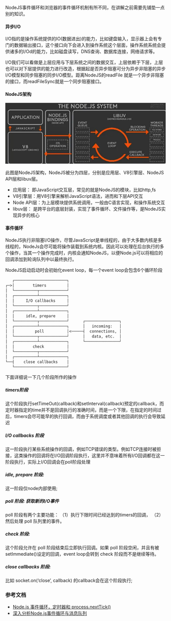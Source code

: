 
NodeJS事件循环和浏览器的事件循环机制有所不同，在讲解之前需要先铺垫一点别的知识。

#### 异步I/O
I/O指的是操作系统提供的IO(数据进出)的能力，比如键盘输入，显示器上会有专门的数据输出接口，这个接口向下会进入到操作系统这个层面，操作系统系统会提供诸多的I/Od的能力，比如磁盘读写，DNS查询、数据库连接，网络请求等。

I/O我们可以看做是上层应用与下层系统之间的数据交互，上层依赖于下层，上层也可以对下层提供的能力进行改造，根据起是否异步阻塞可分为异步非阻塞的异步I/O模型和同步阻塞的同步I/O模型。距离NodeJS的readFile
就是一个异步非阻塞的接口，而readFileSync就是一个同步阻塞接口。

#### NodeJS架构

![node架构](./../images/node.jpeg)

此图是NodeJS架构，NodeJS被分为四层，分别是应用层、V8引擎层、NodeJS API层和libuv层。

- 应用层： 即JavaScript交互层，常见的就是NodeJS的模块，比如http,fs
- V8引擎层：用V8引擎来解析JavaScript语法，进而和下层API交互
- Node API层：为上层模块提供系统调用，一般由C语言实现，和操作系统交互
- libuv层： 是跨平台的底层封装，实现了事件循环、文件操作等，是NodeJS实现异步的核心

#### 事件循环

NodeJS执行非阻塞I/O操作，尽管JavaScript是单线程的，由于大多数内核是多线程的，NodeJs会尽可能将操作装载到系统内核。因此可以处理在后台执行的多个操作，当其一个操作完成时，内核会通知NodeJS，以便Node.js可以将相应的回调添加到轮询队列中以最终执行。

NodeJS启动启动时会初始化event loop，每一个event loop会包含6个循环阶段

```
   ┌───────────────────────┐
┌─>│        timers         │
│  └──────────┬────────────┘
│  ┌──────────┴────────────┐
│  │     I/O callbacks     │
│  └──────────┬────────────┘
│  ┌──────────┴────────────┐
│  │     idle, prepare     │
│  └──────────┬────────────┘      ┌───────────────┐
│  ┌──────────┴────────────┐      │   incoming:   │
│  │         poll          │<─────┤  connections, │
│  └──────────┬────────────┘      │   data, etc.  │
│  ┌──────────┴────────────┐      └───────────────┘
│  │        check          │
│  └──────────┬────────────┘
│  ┌──────────┴────────────┐
└──┤    close callbacks    │
   └───────────────────────┘
```
下面详细说一下几个阶段所作的操作

##### timers阶段

这个阶段执行setTimeOut(callback)和setInterval(callback)预定的callback，而定时器指定的time并不是回调执行的准确时间，而是一个下限，在指定的时间过后，timers会尽可能早的执行回调，而由于系统调度或者其他回调的执行会导致延迟

##### I/O callbacks 阶段

这一阶段执行某些系统操作的回调，例如TCP错误的类型。例如TCP连接时被拒接，这类操作的回调将在I/O回调阶段执行，这里并不意味着所有I/O回调都在这一阶段执行，实际上I/O回调会在poll阶段处理

##### idle, prepare 阶段:

这一阶段仅node内部使用;

##### poll 阶段: 获取新的I/O事件

poll 阶段有两个主要功能：
（1）执行下限时间已经达到的timers的回调，
（2）然后处理 poll 队列里的事件。
##### check 阶段: 
这个阶段允许在 poll 阶段结束后立即执行回调。如果 poll 阶段空闲，并且有被setImmediate()设定的回调，event loop会转到 check 阶段而不是继续等待。
##### close callbacks 阶段: 

比如 socket.on(‘close’, callback) 的callback会在这个阶段执行;

### 参考文档

- [Node.js 事件循环，定时器和 process.nextTick()](https://nodejs.org/zh-cn/docs/guides/event-loop-timers-and-nexttick/)
- [深入分析Node.js事件循环与消息队列](https://blog.csdn.net/i10630226/article/details/81369841)
